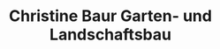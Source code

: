 ---
title: "Christine Baur Garten- und Landschaftsbau"
url: /ismaning/christine-baur-garten-und-landschaftsbau/
shop: Allgemein
---